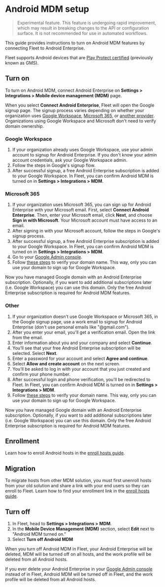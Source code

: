 # Android MDM setup

> Experimental feature. This feature is undergoing rapid improvement, which may result in breaking changes to the API or configuration surface. It is not recommended for use in automated workflows.

This guide provides instructions to turn on Android MDM features by connecting Fleet to Android Enterprise.

Fleet supports Android devices that are [Play Protect certified](https://support.google.com/googleplay/answer/7165974?hl=en) (previously known as GMS).

## Turn on

To turn on Android MDM, connect Android Enterprise on **Settings > Integrations > Mobile device management (MDM)** page.

When you select **Connect Android Enterprise**, Fleet will open the Google signup page. The signup process varies depending on whether your organization uses [Google Workspace](#google-workspace), [Microsoft 365](#microsoft-365), or [another provider](#other). Organizations using Google Workspace and Microsoft don't need to verify domain ownership.

### Google Workspace

1. If your organization already uses Google Workspace, use your admin account to signup for Android Enterprise. If you don't know your admin account credentials, ask your Google Workspace admin.
2. Follow the steps in Google's signup flow.
3. After successful signup, a free Android Enterprise subscription is added to your Google Workspace. In Fleet, you can confirm Android MDM is turned on in **Settings > Integrations > MDM**.

### Microsoft 365

1. If your organization uses Microsoft 365, you can sign up for Android Enterprise with your Microsoft email. First, select **Connect Android Enterprise**. Then, enter your Microsoft email, click **Next**, and choose **Sign in with Microsoft**. Your Microsoft account must have access to an email.
2. After signing in with your Microsoft account, follow the steps in Google's signup process.
3. After successful signup, a free Android Enterprise subscription is added to your Google Workspace. In Fleet, you can confirm Android MDM is turned on in **Settings > Integrations > MDM**.
4. Go to your [Google Admin console](https://admin.google.com).
5. Follow [these steps](https://support.google.com/a/answer/60216?hl=en) to verify your domain name. This way, only you can use your domain to sign up for Google Workspace.

Now you have managed Google domain with an Android Enterprise subscription. Optionally, if you want to add additional subscriptions later (i.e. Google Workspace) you can use this domain. Only the free Android Enterprise subscription is required for Android MDM features.

### Other

1. If your organization doesn't use Google Workspace or Microsoft 365, in the Google signup page, use a work email to signup for Android Enterprise (don't use personal emails like "@gmail.com").
2. After you enter your email, you'll get a verification email. Open the link from the email.
3. Enter information about you and your company and select **Continue**.
4. You'll see that your free Android Enterprise subscription will be selected. Select **Next**.
5. Enter a password for your account and select **Agree and continue**.
6. Select **Allow and create account** on the next screen.
8. You'll be asked to log in with your account that you just created and confirm your phone number.
9. After successful login and phone verification, you'll be redirected to Fleet. In Fleet, you can confirm Android MDM is turned on in **Settings > Integrations > MDM**.
10. Follow [these steps](https://support.google.com/a/answer/60216?hl=en) to verify your domain name. This way, only you can use your domain to sign up for Google Workspace.

Now you have managed Google domain with an Android Enterprise subscription. Optionally, if you want to add additional subscriptions later (i.e. Google Workspace) you can use this domain. Only the free Android Enterprise subscription is required for Android MDM features.

## Enrollment

Learn how to enroll Android hosts in the [enroll hosts guide](https://fleetdm.com/guides/enroll-hosts#ui).

## Migration

To migrate hosts from other MDM solution, you must first unenroll hosts from your old solution and share a link with your end users so they can enroll to Fleet. Learn how to find your enrollment link in the [enroll hosts guide](https://fleetdm.com/guides/enroll-hosts#ui).

## Turn off

1. In Fleet, head to **Settings > Integrations > MDM**.
2. In the **Mobile Device Management (MDM)** section, select **Edit** next to "Android MDM turned on."
3. Select **Turn off Android MDM**

When you turn off Android MDM in Fleet, your Android Enterprise will be deleted, MDM will be turned off on all hosts, and the work profile will be deleted from all Android hosts.

If you ever delete your Android Enterprise in your [Google Admin console](https://admin.google.com) instead of in Fleet, Android MDM will be turned off in Fleet, and the work profile will be deleted from all Android hosts.

<meta name="articleTitle" value="Android MDM setup">
<meta name="authorFullName" value="Marko Lisica">
<meta name="authorGitHubUsername" value="marko-lisica">
<meta name="category" value="guides">
<meta name="publishedOn" value="2025-04-05">
<meta name="description" value="Learn how to turn on Android MDM in Fleet.">

